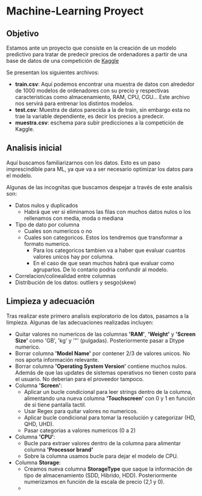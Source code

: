 # Machine-Learning Proyect

## Objetivo 

Estamos ante un proyecto que consiste en la creación de un modelo predictivo para tratar de predecir precios de ordenadores a partir de una base de datos de una competición de [Kaggle]([https://www.kaggle.com/competitions/predict-the-price-for-laptops/overview])

Se presentan los siguientes archivos: 
 - **train.csv**: Aquí podemos encontrar una muestra de datos con alrededor de 1000 modelos de ordenadores con su precio y respectivas caracteristicas como almacenamiento, RAM, CPU, CGU... Este archivo nos servirá para entrenar los distintos modelos. 
 - **test.csv**: Muestra de datos parecida a la de train, sin embargo esta no trae la variable dependiente, es decir los precios a predecir.
 - **muestra.csv**: eschema para subir predicciones a la competición de Kaggle. 

## Analisis inicial

Aquí buscamos familiarizarnos con los datos. Esto es un paso imprescindible para ML, ya que va a ser necesario optimizar los datos para el modelo.

Algunas de las incognitas que buscamos despejar a través de este analisis son:

 - Datos nulos y duplicados
    - Habrá que ver si eliminamos las filas con muchos datos nulos o los rellenamos con media, moda o mediana
 - Tipo de dato por columna 
    - Cuales son numericos o no
    - Cuales son categoricos. Estos los tendremos que transformar a formato numerico. 
      - Para los categoricos tambien va a haber que evaluar cuantos valores unicos hay por columna. 
      - En el caso de que sean muchos habrá que evaluar como agruparlos. De lo contario podria confundir al modelo. 
 - Correlacion/colinealidad entre columnas
 - Distribución de los datos: outliers y sesgo(skew)

## Limpieza y adecuación

Tras realizar este primero analisis exploratorio de los datos, pasamos a la limpieza. Algunas de las adecuaciones realizadas incluyen:

- Quitar valores no numericos de las columnas **'RAM'**, **'Weight'** y **'Screen Size'** como 'GB', 'kg' y '"' (pulgadas). Posteriormente pasar a Dtype numerico.
- Borrar columna **'Model Name'** por contener 2/3 de valores unicos. No nos aporta información relevante. 
- Borrar columna **'Operating System Version'** contiene muchos nulos. Además de que las updates de sistemas operativos no tienen costo para el usuario. No deberian para el proveedor tampoco. 
- Columna **'Screen'**: 
    - Aplicar un bucle condicional para leer strings dentro de la columna, alimentando una nueva columna **'Touchscreen'** con 0 y 1 en función de si tiene pantalla tactil.
    - Usar Regex para quitar valores no numericos.
    - Aplicar bucle condicional para tomar la resolución y categorizar (HD, QHD, UHD).
    - Pasar categorias a valores numericos (0 a 2)
- Columna **'CPU'**: 
    - Bucle para extraer valores dentro de la columna para alimentar columna **'Processor brand'**
    - Sobre la columna usamos bucle para dejar el modelo de CPU.  
- Columna **Storage**:
    - Creamos nueva columna **StorageType** que saque la información de tipo de almacenamiento (SDD, Hibrido, HDD). Posteriormente numerizamos en función de la escala de precio (2,1 y 0).
    - 
